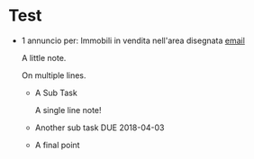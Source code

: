 
# Test

- 1 annuncio per: Immobili in vendita nell'area disegnata [email](https://mail.google.com/mail/#all/1623dab7d7c6e183)

  A little note.
  
  On multiple lines.
  - A Sub Task

    A single line note!
  - Another sub task DUE 2018-04-03
  - A final point